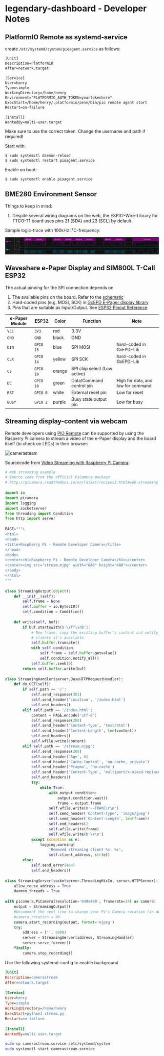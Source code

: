 # legendary-dashboard - Developer Notes

## PlatformIO Remote as systemd-service

create `/etc/systemd/system/pioagent.service` as follows:

```
[Unit]
Description=PlatformIO
After=network.target

[Service]
User=henry
Type=simple
WorkingDirectory=/home/henry
Environment="PLATFORMIO_AUTH_TOKEN=yourtokenhere"
ExecStart=/home/henry/.platformio/penv/bin/pio remote agent start
Restart=on-failure

[Install]
WantedBy=multi-user.target

```

Make sure to use the correct token. Change the username and path if required!

Start with:

```
$ sudo systemctl daemon-reload
$ sudo systemctl restart pioagent.service 
```

Enable on boot: 
```
$ sudo systemctl enable pioagent.service
```

## BME280 Environment Sensor

Things to keep in mind:

1. Despite several wiring diagrams on the web, the ESP32-Wire-Library for TTGO-T1 board uses pins 21 (SDA) and 23 (SCL) by default.

Sample logic-trace with 100kHz I²C-frequency:

![I2C-Trace](docs/I2C-BME280-logictrace.png)

## Waveshare e-Paper Display and SIM800L T-Call ESP32 

The actual pinning for the SPI connection depends on

1. The available pins on the board. Refer to the [schematic](docs/TTGO_T-Call_SIM800_v1.3_schematic.pdf)
2. Hard-coded pins (e.g. MOSI, SCK) in [GxEPD E-Paper display library](https://github.com/ZinggJM/GxEPD)
3. Pins that are suitable as Input/Output. See [ESP32 Pinout Reference](https://randomnerdtutorials.com/esp32-pinout-reference-gpios/)

e-Paper Module | ESP32 | Color | Function | Note
-|-|-|-|-
`VCC`  | `3V3` | red |  3.3V | 
`GND`  | `GND` | black |  GND |
`DIN`  | `GPIO 15` | blue |  SPI MOSI | hard-coded in GxEPD-Lib
`CLK`  | `GPIO 14` | yellow |  SPI SCK | hard-coded in GxEPD-Lib
`CS`  | `GPIO 19` | orange |  SPI chip select (Low active) |
`DC`  | `GPIO 18` | green |  Data/Command control pin | High for data, and low for command
`RST`  | `GPIO 0` | white |  External reset pin | Low for reset
`BUSY`  | `GPIO 2` | purple |  Busy state output pin | Low for busy

## Streaming display-content via webcam 

Remote developers using [PIO Remote](https://docs.platformio.org/en/latest/plus/pio-remote.html) can be supported by using the Rasperry Pi camera to stream a video of the e-Paper display and the board itself (to check on LEDs) in their browser:

![camerasteam](https://i.ibb.co/G90PcZh/camerasteam.gif)

Sourcecode from [Video Streaming with Raspberry Pi Camera](https://randomnerdtutorials.com/video-streaming-with-raspberry-pi-camera/):

```Python
# Web streaming example
# Source code from the official PiCamera package
# http://picamera.readthedocs.io/en/latest/recipes2.html#web-streaming

import io
import picamera
import logging
import socketserver
from threading import Condition
from http import server

PAGE="""\
<html>
<head>
<title>Raspberry Pi - Remote Developer Camera</title>
</head>
<body>
<center><h1>Raspberry Pi - Remote Developer Camera</h1></center>
<center><img src="stream.mjpg" width="640" height="480"></center>
</body>
</html>
"""

class StreamingOutput(object):
    def __init__(self):
        self.frame = None
        self.buffer = io.BytesIO()
        self.condition = Condition()

    def write(self, buf):
        if buf.startswith(b'\xff\xd8'):
            # New frame, copy the existing buffer's content and notify all
            # clients it's available
            self.buffer.truncate()
            with self.condition:
                self.frame = self.buffer.getvalue()
                self.condition.notify_all()
            self.buffer.seek(0)
        return self.buffer.write(buf)

class StreamingHandler(server.BaseHTTPRequestHandler):
    def do_GET(self):
        if self.path == '/':
            self.send_response(301)
            self.send_header('Location', '/index.html')
            self.end_headers()
        elif self.path == '/index.html':
            content = PAGE.encode('utf-8')
            self.send_response(200)
            self.send_header('Content-Type', 'text/html')
            self.send_header('Content-Length', len(content))
            self.end_headers()
            self.wfile.write(content)
        elif self.path == '/stream.mjpg':
            self.send_response(200)
            self.send_header('Age', 0)
            self.send_header('Cache-Control', 'no-cache, private')
            self.send_header('Pragma', 'no-cache')
            self.send_header('Content-Type', 'multipart/x-mixed-replace; boundary=FRAME')
            self.end_headers()
            try:
                while True:
                    with output.condition:
                        output.condition.wait()
                        frame = output.frame
                    self.wfile.write(b'--FRAME\r\n')
                    self.send_header('Content-Type', 'image/jpeg')
                    self.send_header('Content-Length', len(frame))
                    self.end_headers()
                    self.wfile.write(frame)
                    self.wfile.write(b'\r\n')
            except Exception as e:
                logging.warning(
                    'Removed streaming client %s: %s',
                    self.client_address, str(e))
        else:
            self.send_error(404)
            self.end_headers()

class StreamingServer(socketserver.ThreadingMixIn, server.HTTPServer):
    allow_reuse_address = True
    daemon_threads = True

with picamera.PiCamera(resolution='640x480', framerate=24) as camera:
    output = StreamingOutput()
    #Uncomment the next line to change your Pi's Camera rotation (in degrees)
    #camera.rotation = 90
    camera.start_recording(output, format='mjpeg')
    try:
        address = ('', 8000)
        server = StreamingServer(address, StreamingHandler)
        server.serve_forever()
    finally:
        camera.stop_recording()
```
Use the following systemd-config to enable background 
```INI
[Unit]
Description=camerastream
After=network.target

[Service]
User=henry
Type=simple
WorkingDirectory=/home/henry
ExecStart=python3 stream.py
Restart=on-failure

[Install]
WantedBy=multi-user.target
```

```Bash
sudo cp camerastream.service /etc/systemd/system
sudo systemctl start camerastream.service
```
